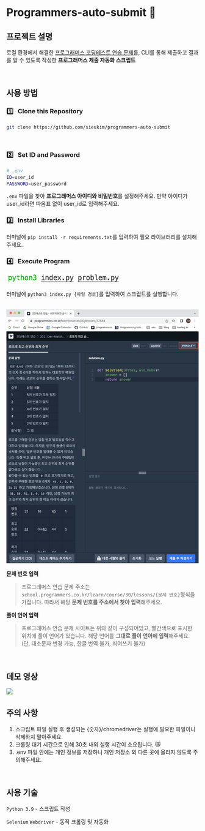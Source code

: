 # Programmers-auto-submit 💬 

## **프로젝트 설명**
로컬 환경에서 해결한 <a href="https://programmers.co.kr/learn/challenges">프로그래머스 코딩테스트 연습 문제</a>를, CLI를 통해 제출하고 결과를 알 수 있도록 작성한 **프로그래머스 제출 자동화 스크립트**

<br/>

## **사용 방법**
### **1️⃣ &nbsp; Clone this Repository**
```bash
git clone https://github.com/sieukim/programmers-auto-submit
```

<br/>

### **2️⃣ &nbsp; Set ID and Password**
```bash
# .env 
ID=user_id
PASSWORD=user_password
```
`.env` 파일을 찾아 **프로그래머스 아이디와 비밀번호**를 설정해주세요. 만약 아이디가 user_id라면 따옴표 없이 user_id로 입력해주세요. 

### **3️⃣ &nbsp; Install Libraries**
터미널에 `pip install -r requirements.txt`를 입력하여 필요 라이브러리를 설치해주세요.

### **4️⃣ &nbsp; Execute Program**
<img src='./readme-img/execute.png' width="300px"/><br/>

터미널에 `python3 index.py {파일 경로}`를 입력하여 스크립트를 실행합니다.

<br/>

<img src='./readme-img/programmers.png'/>

**문제 번호 입력**
> 프로그래머스 연습 문제 주소는 `school.programmers.co.kr/learn/course/30/lessons/{문제 번호}`형식을 가집니다. 따라서 해당 **문제 번호를 주소에서 찾아 입력**해주세요. 

**풀이 언어 입력**
> 프로그래머스 연습 문제 사이트는 위와 같이 구성되어있고, 빨간색으로 표시한 위치에 풀이 언어가 있습니다. 해당 언어를 **그대로 풀이 언어에 입력**해주세요. (단, 대소문자 변경 가능, 한글 번역 불가, 띄어쓰기 불가)

<br/>

## **데모 영상**
<img src='https://user-images.githubusercontent.com/67683679/163710154-23cfe8c5-18a1-4f0e-b3f3-5f89bba0a5a7.gif'/>

<br/>

## **주의 사항**
1. 스크립트 파일 실행 후 생성되는 {숫자}/chromedriver는 실행에 필요한 파일이니 삭제하지 말아주세요.
2. 크롤링 대기 시간으로 인해 30초 내외 실행 시간이 소요됩니다. 😿
3. .env 파일 안에는 개인 정보를 저장하니 개인 저장소 외 다른 곳에 올리지 않도록 주의해주세요.

<br/>

## **사용 기술**
`Python 3.9` - 스크립트 작성

`Selenium` `Webdriver` - 동적 크롤링 및 자동화 
